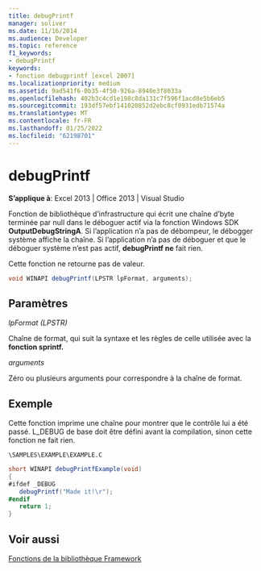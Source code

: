 ```yaml
---
title: debugPrintf
manager: soliver
ms.date: 11/16/2014
ms.audience: Developer
ms.topic: reference
f1_keywords:
- debugPrintf
keywords:
- fonction debugprintf [excel 2007]
ms.localizationpriority: medium
ms.assetid: 9ad541f6-0b35-4f50-926a-8940e3f8033a
ms.openlocfilehash: 402b3c4cd1e198c8da131c7f596f1acd8e5b6eb5
ms.sourcegitcommit: 193df57ebf141020852d2ebc8cf0931edb71574a
ms.translationtype: MT
ms.contentlocale: fr-FR
ms.lasthandoff: 01/25/2022
ms.locfileid: "62198701"
---
```

# <a name="debugprintf"></a>debugPrintf

**S’applique à**: Excel 2013 | Office 2013 | Visual Studio 
  
Fonction de bibliothèque d’infrastructure qui écrit une chaîne d’byte terminée par null dans le déboguer actif via la fonction Windows SDK **OutputDebugStringA**. Si l’application n’a pas de débompeur, le débogger système affiche la chaîne. Si l’application n’a pas de déboguer et que le déboguer système n’est pas actif, **debugPrintf ne** fait rien. 
  
Cette fonction ne retourne pas de valeur.
  
```cs
void WINAPI debugPrintf(LPSTR lpFormat, arguments);
```

## <a name="parameters"></a>Paramètres

 _lpFormat (LPSTR)_
  
Chaîne de format, qui suit la syntaxe et les règles de celle utilisée avec la **fonction sprintf.** 
  
 _arguments_
  
Zéro ou plusieurs arguments pour correspondre à la chaîne de format.
  
## <a name="example"></a>Exemple

Cette fonction imprime une chaîne pour montrer que le contrôle lui a été passé. L_DEBUG de base doit être défini avant la compilation, sinon cette fonction ne fait rien.
  
 `\SAMPLES\EXAMPLE\EXAMPLE.C`
  
```cs
short WINAPI debugPrintfExample(void)
{
#ifdef _DEBUG
   debugPrintf("Made it!\r");
#endif
   return 1;
}

```

## <a name="see-also"></a>Voir aussi



[Fonctions de la bibliothèque Framework](functions-in-the-framework-library.md)


